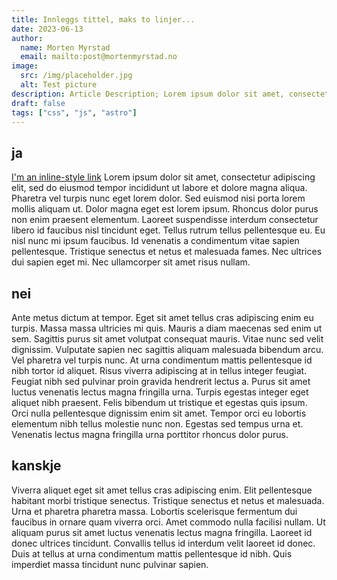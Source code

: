 ```yaml
---
title: Innleggs tittel, maks to linjer...
date: 2023-06-13
author:
  name: Morten Myrstad
  email: mailto:post@mortenmyrstad.no
image:
  src: /img/placeholder.jpg
  alt: Test picture
description: Article Description; Lorem ipsum dolor sit amet, consectetur adipiscing elit, sed do eiusmod tempor incididunt ut labore et dolore magna aliqua ut enim ad.
draft: false
tags: ["css", "js", "astro"]
---
```


## ja

[I'm an inline-style link](https://www.google.com)
Lorem ipsum dolor sit amet, consectetur adipiscing elit, sed do eiusmod tempor incididunt ut labore et dolore magna aliqua. Pharetra vel turpis nunc eget lorem dolor. Sed euismod nisi porta lorem mollis aliquam ut. Dolor magna eget est lorem ipsum. Rhoncus dolor purus non enim praesent elementum. Laoreet suspendisse interdum consectetur libero id faucibus nisl tincidunt eget. Tellus rutrum tellus pellentesque eu. Eu nisl nunc mi ipsum faucibus. Id venenatis a condimentum vitae sapien pellentesque. Tristique senectus et netus et malesuada fames. Nec ultrices dui sapien eget mi. Nec ullamcorper sit amet risus nullam.

## nei

Ante metus dictum at tempor. Eget sit amet tellus cras adipiscing enim eu turpis. Massa massa ultricies mi quis. Mauris a diam maecenas sed enim ut sem. Sagittis purus sit amet volutpat consequat mauris. Vitae nunc sed velit dignissim. Vulputate sapien nec sagittis aliquam malesuada bibendum arcu. Vel pharetra vel turpis nunc. At urna condimentum mattis pellentesque id nibh tortor id aliquet. Risus viverra adipiscing at in tellus integer feugiat. Feugiat nibh sed pulvinar proin gravida hendrerit lectus a. Purus sit amet luctus venenatis lectus magna fringilla urna. Turpis egestas integer eget aliquet nibh praesent. Felis bibendum ut tristique et egestas quis ipsum. Orci nulla pellentesque dignissim enim sit amet. Tempor orci eu lobortis elementum nibh tellus molestie nunc non. Egestas sed tempus urna et. Venenatis lectus magna fringilla urna porttitor rhoncus dolor purus.

## kanskje

Viverra aliquet eget sit amet tellus cras adipiscing enim. Elit pellentesque habitant morbi tristique senectus. Tristique senectus et netus et malesuada. Urna et pharetra pharetra massa. Lobortis scelerisque fermentum dui faucibus in ornare quam viverra orci. Amet commodo nulla facilisi nullam. Ut aliquam purus sit amet luctus venenatis lectus magna fringilla. Laoreet id donec ultrices tincidunt. Convallis tellus id interdum velit laoreet id donec. Duis at tellus at urna condimentum mattis pellentesque id nibh. Quis imperdiet massa tincidunt nunc pulvinar sapien.
